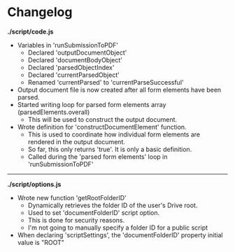 # Changelog

**./script/code.js**
* Variables in 'runSubmissionToPDF'
	* Declared 'outputDocumentObject'
	* Declared 'documentBodyObject'
	* Declared 'parsedObjectIndex'
	* Declared 'currentParsedObject'
	* Renamed 'currentParsed' to 'currentParseSuccessful'
* Output document file is now created after all form elements have been parsed.
* Started writing loop for parsed form elements array (parsedElements.overall)
	* This will be used to construct the output document.
* Wrote definition for 'constructDocumentElement' function.
	* This is used to coordinate how individual form elements are rendered in the output document.
	* So far, this only returns 'true'. It is only a basic definition.
	* Called during the 'parsed form elements' loop in 'runSubmissionToPDF'

---

**./script/options.js**
* Wrote new function 'getRootFolderID'
	* Dynamically retrieves the folder ID of the user's Drive root.
	* Used to set 'documentFolderID' script option.
	* This is done for security reasons.
	* I'm not going to manually specify a folder ID for a public script
* When declaring 'scriptSettings', the 'documentFolderID' property initial value is "ROOT"
